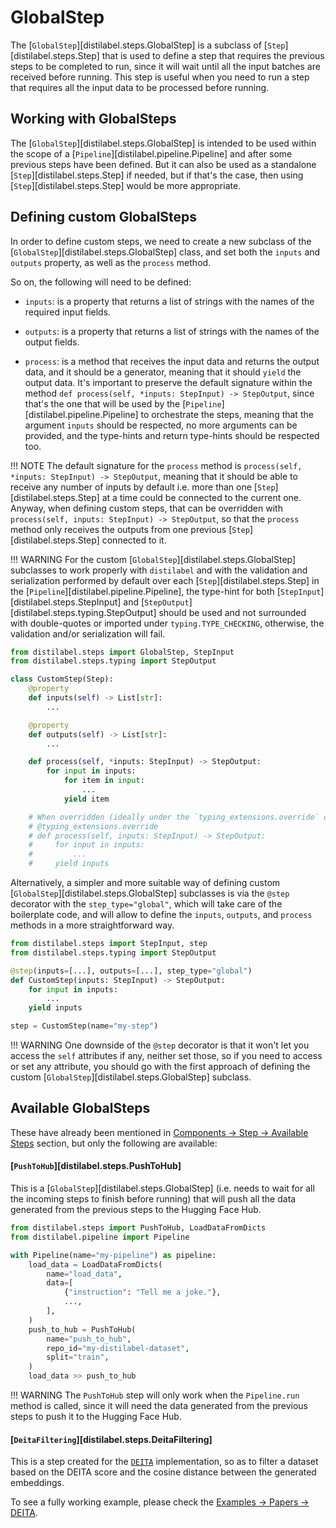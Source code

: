 # GlobalStep

The [`GlobalStep`][distilabel.steps.GlobalStep] is a subclass of [`Step`][distilabel.steps.Step] that is used to define a step that requires the previous steps to be completed to run, since it will wait until all the input batches are received before running. This step is useful when you need to run a step that requires all the input data to be processed before running.

## Working with GlobalSteps

The [`GlobalStep`][distilabel.steps.GlobalStep] is intended to be used within the scope of a [`Pipeline`][distilabel.pipeline.Pipeline] and after some previous steps have been defined. But it can also be used as a standalone [`Step`][distilabel.steps.Step] if needed, but if that's the case, then using [`Step`][distilabel.steps.Step] would be more appropriate.

## Defining custom GlobalSteps

In order to define custom steps, we need to create a new subclass of the [`GlobalStep`][distilabel.steps.GlobalStep] class, and set both the `inputs` and `outputs` property, as well as the `process` method.

So on, the following will need to be defined:

- `inputs`: is a property that returns a list of strings with the names of the required input fields.

- `outputs`: is a property that returns a list of strings with the names of the output fields.

- `process`: is a method that receives the input data and returns the output data, and it should be a generator, meaning that it should `yield` the output data. It's important to preserve the default signature within the method `def process(self, *inputs: StepInput) -> StepOutput`, since that's the one that will be used by the [`Pipeline`][distilabel.pipeline.Pipeline] to orchestrate the steps, meaning that the argument `inputs` should be respected, no more arguments can be provided, and the type-hints and return type-hints should be respected too.

!!! NOTE
    The default signature for the `process` method is `process(self, *inputs: StepInput) -> StepOutput`, meaning that it should be able to receive any number of inputs by default i.e. more than one [`Step`][distilabel.steps.Step] at a time could be connected to the current one. Anyway, when defining custom steps, that can be overridden with `process(self, inputs: StepInput) -> StepOutput`, so that the `process` method only receives the outputs from one previous [`Step`][distilabel.steps.Step] connected to it.

!!! WARNING
    For the custom [`GlobalStep`][distilabel.steps.GlobalStep] subclasses to work properly with `distilabel` and with the validation and serialization performed by default over each [`Step`][distilabel.steps.Step] in the [`Pipeline`][distilabel.pipeline.Pipeline], the type-hint for both [`StepInput`][distilabel.steps.StepInput] and [`StepOutput`][distilabel.steps.typing.StepOutput] should be used and not surrounded with double-quotes or imported under `typing.TYPE_CHECKING`, otherwise, the validation and/or serialization will fail.

```python
from distilabel.steps import GlobalStep, StepInput
from distilabel.steps.typing import StepOutput

class CustomStep(Step):
    @property
    def inputs(self) -> List[str]:
        ...

    @property
    def outputs(self) -> List[str]:
        ...

    def process(self, *inputs: StepInput) -> StepOutput:
        for input in inputs:
            for item in input:
                ...
            yield item

    # When overridden (ideally under the `typing_extensions.override` decorator)
    # @typing_extensions.override
    # def process(self, inputs: StepInput) -> StepOutput:
    #     for input in inputs:
    #         ...
    #     yield inputs
```

Alternatively, a simpler and more suitable way of defining custom [`GlobalStep`][distilabel.steps.GlobalStep] subclasses is via the `@step` decorator with the `step_type="global"`, which will take care of the boilerplate code, and will allow to define the `inputs`, `outputs`, and `process` methods in a more straightforward way.

```python
from distilabel.steps import StepInput, step
from distilabel.steps.typing import StepOutput

@step(inputs=[...], outputs=[...], step_type="global")
def CustomStep(inputs: StepInput) -> StepOutput:
    for input in inputs:
        ...
    yield inputs

step = CustomStep(name="my-step")
```

!!! WARNING
    One downside of the `@step` decorator is that it won't let you access the `self` attributes if any, neither set those, so if you need to access or set any attribute, you should go with the first approach of defining the custom [`GlobalStep`][distilabel.steps.GlobalStep] subclass.

## Available GlobalSteps

These have already been mentioned in [Components -> Step -> Available Steps](/sections/components/step/step.md) section, but only the following are available:

#### [`PushToHub`][distilabel.steps.PushToHub]

This is a [`GlobalStep`][distilabel.steps.GlobalStep] (i.e. needs to wait for all the incoming steps to finish before running) that will push all the data generated from the previous steps to the Hugging Face Hub.

```python
from distilabel.steps import PushToHub, LoadDataFromDicts
from distilabel.pipeline import Pipeline

with Pipeline(name="my-pipeline") as pipeline:
    load_data = LoadDataFromDicts(
        name="load_data",
        data=[
            {"instruction": "Tell me a joke."},
            ...,
        ],
    )
    push_to_hub = PushToHub(
        name="push_to_hub",
        repo_id="my-distilabel-dataset",
        split="train",
    )
    load_data >> push_to_hub
```

!!! WARNING
    The `PushToHub` step will only work when the `Pipeline.run` method is called, since it will need the data generated from the previous steps to push it to the Hugging Face Hub.

#### [`DeitaFiltering`][distilabel.steps.DeitaFiltering]

This is a step created for the [`DEITA`](/sections/papers/deita) implementation, so as to filter a dataset based on the DEITA score and the cosine distance between the generated embeddings.

To see a fully working example, please check the [Examples -> Papers -> DEITA](/sections/papers/deita).
